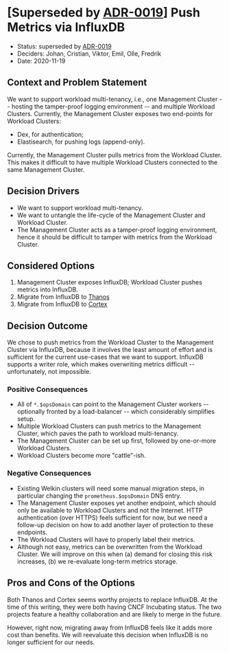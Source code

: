 # [Superseded by [ADR-0019](0019-push-metrics-via-thanos.md)] Push Metrics via InfluxDB

- Status: superseded by [ADR-0019](0019-push-metrics-via-thanos.md)
- Deciders: Johan, Cristian, Viktor, Emil, Olle, Fredrik
- Date: 2020-11-19

## Context and Problem Statement

We want to support workload multi-tenancy, i.e., one Management Cluster -- hosting the tamper-proof logging environment -- and multiple Workload Clusters. Currently, the Management Cluster exposes two end-points for Workload Clusters:

- Dex, for authentication;
- Elastisearch, for pushing logs (append-only).

Currently, the Management Cluster pulls metrics from the Workload Cluster. This makes it difficult to have multiple Workload Clusters connected to the same Management Cluster.

## Decision Drivers

- We want to support workload multi-tenancy.
- We want to untangle the life-cycle of the Management Cluster and Workload Cluster.
- The Management Cluster acts as a tamper-proof logging environment, hence it should be difficult to tamper with metrics from the Workload Cluster.

## Considered Options

1. Management Cluster exposes InfluxDB; Workload Cluster pushes metrics into InfluxDB.
1. Migrate from InfluxDB to [Thanos](https://thanos.io/)
1. Migrate from InfluxDB to [Cortex](https://github.com/cortexproject/cortex)

## Decision Outcome

We chose to push metrics from the Workload Cluster to the Management Cluster via InfluxDB, because it involves the least amount of effort and is sufficient for the current use-cases that we want to support. InfluxDB supports a writer role, which makes overwriting metrics difficult -- unfortunately, not impossible.

### Positive Consequences

- All of `*.$opsDomain` can point to the Management Cluster workers -- optionally fronted by a load-balancer -- which considerably simplifies setup.
- Multiple Workload Clusters can push metrics to the Management Cluster, which paves the path to workload multi-tenancy.
- The Management Cluster can be set up first, followed by one-or-more Workload Clusters.
- Workload Clusters become more "cattle"-ish.

### Negative Consequences

- Existing Welkin clusters will need some manual migration steps, in particular changing the `prometheus.$opsDomain` DNS entry.
- The Management Cluster exposes yet another endpoint, which should only be available to Workload Clusters and not the Internet. HTTP authentication (over HTTPS) feels sufficient for now, but we need a follow-up decision on how to add another layer of protection to these endpoints.
- The Workload Clusters will have to properly label their metrics.
- Although not easy, metrics can be overwritten from the Workload Cluster. We will improve on this when (a) demand for closing this risk increases, (b) we re-evaluate long-term metrics storage.

## Pros and Cons of the Options

Both Thanos and Cortex seems worthy projects to replace InfluxDB. At the time of this writing, they were both having CNCF Incubating status. The two projects feature a healthy collaboration and are likely to merge in the future.

However, right now, migrating away from InfluxDB feels like it adds more cost than benefits. We will reevaluate this decision when InfluxDB is no longer sufficient for our needs.
